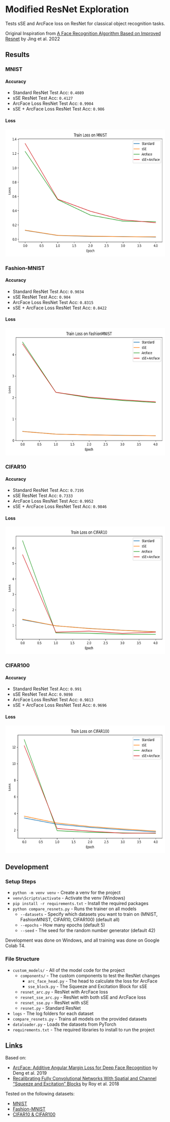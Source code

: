 # Modified ResNet Exploration

Tests sSE and ArcFace loss on ResNet for classical object recognition tasks.

Original Inspiration from [A Face Recognition Algorithm Based on Improved Resnet](https://drpress.org/ojs/index.php/fcis/article/view/1100) by Jing et al. 2022

## Results
### MNIST
#### Accuracy
- Standard ResNet Test Acc: `0.4089`
- sSE ResNet Test Acc: `0.4127`
- ArcFace Loss ResNet Test Acc: `0.9904`
- sSE + ArcFace Loss ResNet Test Acc: `0.986`

#### Loss

<img src="logs/logs_MNIST/MNIST_train_loss.png" width="640" height="400" alt="Loss of model variants for MNIST">

### Fashion-MNIST
#### Accuracy
- Standard ResNet Test Acc: `0.9034`
- sSE ResNet Test Acc: `0.904`
- ArcFace Loss ResNet Test Acc: `0.8315`
- sSE + ArcFace Loss ResNet Test Acc: `0.8422`

#### Loss

<img src="logs/logs_FashionMNIST/FashionMNIST_train_loss.png" width="640" height="400" alt="Loss of model variants for Fashion-MNIST">

### CIFAR10
#### Accuracy
- Standard ResNet Test Acc: `0.7195`
- sSE ResNet Test Acc: `0.7333`
- ArcFace Loss ResNet Test Acc: `0.9952`
- sSE + ArcFace Loss ResNet Test Acc: `0.9846`

#### Loss

<img src="logs/logs_CIFAR10/CIFAR10_train_loss.png" width="640" height="400" alt="Loss of model variants for CIFAR10">

### CIFAR100
#### Accuracy
- Standard ResNet Test Acc: `0.991`
- sSE ResNet Test Acc: `0.9898`
- ArcFace Loss ResNet Test Acc: `0.9813`
- sSE + ArcFace Loss ResNet Test Acc: `0.9696`

#### Loss

<img src="logs/logs_CIFAR100/CIFAR100_train_loss.png" width="640" height="400" alt="Loss of model variants for CIFAR100">

## Development
### Setup Steps
- `python -m venv venv` - Create a venv for the project
- `venv\Scripts\activate` - Activate the venv (Windows)
- `pip install -r requirements.txt` - Install the required packages
- `python compare_resnets.py` - Runs the trainer on all models
  - `--datasets` - Specify which datasets you want to train on (MNIST, FashionMNIST, CIFAR10, CIFAR100) (default all)
  - `--epochs` - How many epochs (default 5)
  - `--seed` - The seed for the random number generator (default 42)

Development was done on Windows, and all training was done on Google Colab T4.

### File Structure
- `custom_models/` - All of the model code for the project
  - `components/` - The custom components to test the ResNet changes
    - `arc_face_head.py` - The head to calculate the loss for ArcFace
    - `sse_block.py` - The Squeeze and Excitation Block for sSE
  - `resnet_arc.py` - ResNet with ArcFace loss
  - `resnet_sse_arc.py` - ResNet with both sSE and ArcFace loss
  - `resnet_sse.py` - ResNet with sSE
  - `resnet.py` - Standard ResNet
- `logs` - The log folders for each dataset
- `compare_resnets.py` - Trains all models on the provided datasets
- `dataloader.py` - Loads the datasets from PyTorch
- `requirements.txt` - The required libraries to install to run the project

## Links
Based on:
- [ArcFace: Additive Angular Margin Loss for Deep Face Recognition](https://ieeexplore.ieee.org/document/8953658) by Deng et al. 2019
- [Recalibrating Fully Convolutional Networks With Spatial and Channel “Squeeze and Excitation” Blocks](https://ieeexplore.ieee.org/document/8447284) by Roy et al. 2018

Tested on the following datasets:
- [MNIST](https://ieeexplore.ieee.org/document/726791)
- [Fashion-MNIST](https://github.com/zalandoresearch/fashion-mnist)
- [CIFAR10 & CIFAR100](https://www.cs.toronto.edu/~kriz/cifar.html)